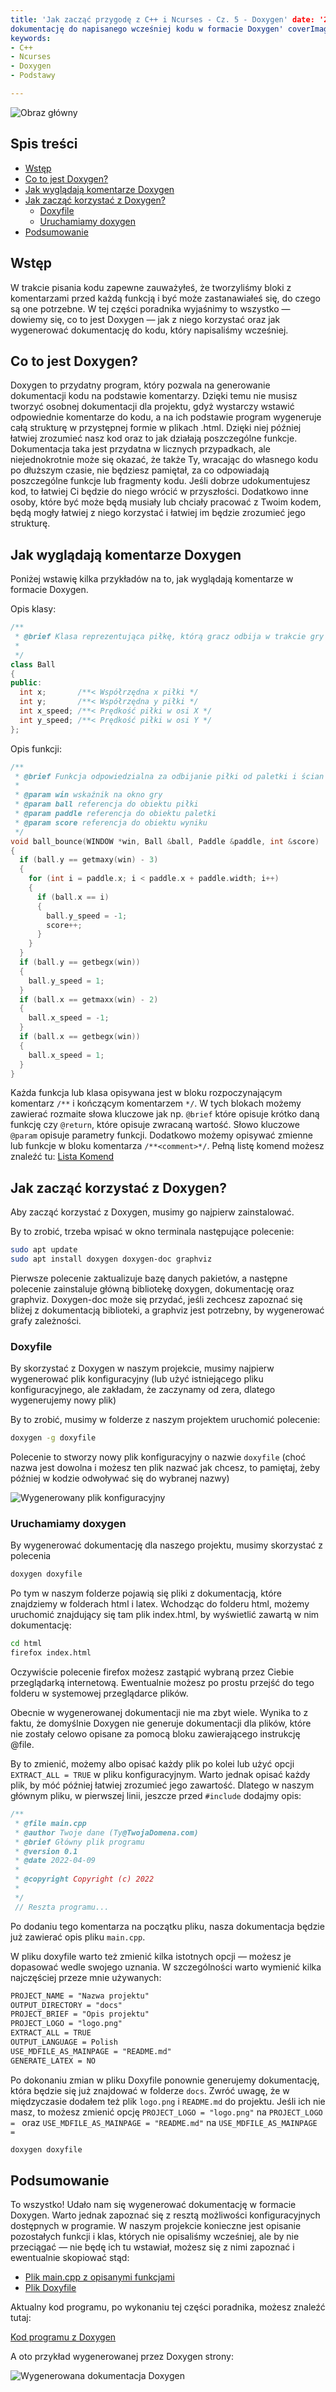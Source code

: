```yaml
---
title: 'Jak zacząć przygodę z C++ i Ncurses - Cz. 5 - Doxygen' date: '2022-04-10' excerpt: 'W tej części tworzymy
dokumentację do napisanego wcześniej kodu w formacie Doxygen' coverImage: '/images/posts/CppNcurses5/doxygen.webp'
keywords:
- C++
- Ncurses
- Doxygen
- Podstawy

---
```


![Obraz główny](/images/posts/CppNcurses5/doxygen.webp#postMiniImage)

## Spis treści

- [Wstęp](#wstęp)
- [Co to jest Doxygen?](#co-to-jest-doxygen)
- [Jak wyglądają komentarze Doxygen](#jak-wyglądają-komentarze-doxygen)
- [Jak zacząć korzystać z Doxygen?](#jak-zacząć-korzystać-z-doxygen)
  - [Doxyfile](#doxyfile)
  - [Uruchamiamy doxygen](#uruchamiamy-doxygen)
- [Podsumowanie](#podsumowanie)

## Wstęp

W trakcie pisania kodu zapewne zauważyłeś, że tworzyliśmy bloki z komentarzami przed każdą funkcją i być może
zastanawiałeś się, do czego są one potrzebne. W tej części poradnika wyjaśnimy to wszystko — dowiemy się, co to jest
Doxygen — jak z niego korzystać oraz jak wygenerować dokumentację do kodu, który napisaliśmy wcześniej.

## Co to jest Doxygen?

Doxygen to przydatny program, który pozwala na generowanie dokumentacji kodu na podstawie komentarzy. Dzięki temu nie
musisz tworzyć osobnej dokumentacji dla projektu, gdyż wystarczy wstawić odpowiednie komentarze do kodu, a na ich
podstawie program wygeneruje całą strukturę w przystępnej formie w plikach .html. Dzięki niej później łatwiej zrozumieć
nasz kod oraz to jak działają poszczególne funkcje. Dokumentacja taka jest przydatna w licznych przypadkach, ale
niejednokrotnie może się okazać, że także Ty, wracając do własnego kodu po dłuższym czasie, nie będziesz pamiętał, za co
odpowiadają poszczególne funkcje lub fragmenty kodu. Jeśli dobrze udokumentujesz kod, to łatwiej Ci będzie do niego
wrócić w przyszłości. Dodatkowo inne osoby, które być może będą musiały lub chciały pracować z Twoim kodem, będą mogły
łatwiej z niego korzystać i łatwiej im będzie zrozumieć jego strukturę.

## Jak wyglądają komentarze Doxygen

Poniżej wstawię kilka przykładów na to, jak wyglądają komentarze w formacie Doxygen.

Opis klasy:

```cpp
/**
 * @brief Klasa reprezentująca piłkę, którą gracz odbija w trakcie gry
 *
 */
class Ball
{
public:
  int x;       /**< Współrzędna x piłki */
  int y;       /**< Współrzędna y piłki */
  int x_speed; /**< Prędkość piłki w osi X */
  int y_speed; /**< Prędkość piłki w osi Y */
};
```

Opis funkcji:

```cpp
/**
 * @brief Funkcja odpowiedzialna za odbijanie piłki od paletki i ścian
 *
 * @param win wskaźnik na okno gry
 * @param ball referencja do obiektu piłki
 * @param paddle referencja do obiektu paletki
 * @param score referencja do obiektu wyniku
 */
void ball_bounce(WINDOW *win, Ball &ball, Paddle &paddle, int &score)
{
  if (ball.y == getmaxy(win) - 3)
  {
    for (int i = paddle.x; i < paddle.x + paddle.width; i++)
    {
      if (ball.x == i)
      {
        ball.y_speed = -1;
        score++;
      }
    }
  }
  if (ball.y == getbegx(win))
  {
    ball.y_speed = 1;
  }
  if (ball.x == getmaxx(win) - 2)
  {
    ball.x_speed = -1;
  }
  if (ball.x == getbegx(win))
  {
    ball.x_speed = 1;
  }
}
```

Każda funkcja lub klasa opisywana jest w bloku rozpoczynającym komentarz `/**` i kończącym komentarzem `*/`. W tych
blokach możemy zawierać rozmaite słowa kluczowe jak np. `@brief` które opisuje krótko daną funkcję czy `@return`, które
opisuje zwracaną wartość. Słowo kluczowe `@param` opisuje parametry funkcji. Dodatkowo możemy opisywać zmienne lub
funkcje w bloku komentarza `/**<comment>*/`. Pełną listę komend możesz znaleźć
tu: [Lista Komend](https://www.doxygen.nl/manual/commands.html)

## Jak zacząć korzystać z Doxygen?

Aby zacząć korzystać z Doxygen, musimy go najpierw zainstalować.

By to zrobić, trzeba wpisać w okno terminala następujące polecenie:

```bash
sudo apt update
sudo apt install doxygen doxygen-doc graphviz
```

Pierwsze polecenie zaktualizuje bazę danych pakietów, a następne polecenie zainstaluje główną bibliotekę doxygen,
dokumentację oraz graphviz. Doxygen-doc może się przydać, jeśli zechcesz zapoznać się bliżej z dokumentacją biblioteki,
a graphviz jest potrzebny, by wygenerować grafy zależności.

### Doxyfile

By skorzystać z Doxygen w naszym projekcie, musimy najpierw wygenerować plik konfiguracyjny (lub użyć istniejącego pliku
konfiguracyjnego, ale zakładam, że zaczynamy od zera, dlatego wygenerujemy nowy plik)

By to zrobić, musimy w folderze z naszym projektem uruchomić polecenie:

```bash
doxygen -g doxyfile
```

Polecenie to stworzy nowy plik konfiguracyjny o nazwie `doxyfile` (choć nazwa jest dowolna i możesz ten plik nazwać jak
chcesz, to pamiętaj, żeby później w kodzie odwoływać się do wybranej nazwy)

![Wygenerowany plik konfiguracyjny](/images/posts/CppNcurses5/doxygenConfig.webp#postMiniImage)

### Uruchamiamy doxygen

By wygenerować dokumentację dla naszego projektu, musimy skorzystać z polecenia

```bash
doxygen doxyfile
```

Po tym w naszym folderze pojawią się pliki z dokumentacją, które znajdziemy w folderach html i latex. Wchodząc do
folderu html, możemy uruchomić znajdujący się tam plik index.html, by wyświetlić zawartą w nim dokumentację:

```bash
cd html
firefox index.html
```

Oczywiście polecenie firefox możesz zastąpić wybraną przez Ciebie przeglądarką internetową. Ewentualnie możesz po prostu
przejść do tego folderu w systemowej przeglądarce plików.

Obecnie w wygenerowanej dokumentacji nie ma zbyt wiele. Wynika to z faktu, że domyślnie Doxygen nie generuje dokumentacji dla plików, które nie zostały celowo opisane za pomocą bloku zawierającego instrukcję @file.

By to zmienić, możemy albo opisać każdy plik po kolei lub użyć opcji `EXTRACT_ALL = TRUE` w pliku konfiguracyjnym. Warto jednak opisać każdy plik, by móć później łatwiej zrozumieć jego zawartość. Dlatego w naszym głównym pliku, w pierwszej linii, jeszcze przed `#include` dodajmy opis:

```cpp
/**
 * @file main.cpp
 * @author Twoje dane (Ty@TwojaDomena.com)
 * @brief Główny plik programu
 * @version 0.1
 * @date 2022-04-09
 * 
 * @copyright Copyright (c) 2022
 * 
 */
 // Reszta programu...
```

Po dodaniu tego komentarza na początku pliku, nasza dokumentacja będzie już zawierać opis pliku `main.cpp`.

W pliku doxyfile warto też zmienić kilka istotnych opcji — możesz je dopasować wedle swojego uznania. W szczególności
warto wymienić kilka najczęściej przeze mnie używanych:

```doxygen
PROJECT_NAME = "Nazwa projektu"
OUTPUT_DIRECTORY = "docs"
PROJECT_BRIEF = "Opis projektu"
PROJECT_LOGO = "logo.png"
EXTRACT_ALL = TRUE
OUTPUT_LANGUAGE = Polish
USE_MDFILE_AS_MAINPAGE = "README.md"
GENERATE_LATEX = NO
```

Po dokonaniu zmian w pliku Doxyfile ponownie generujemy dokumentację, która będzie się już znajdować w folderze `docs`.
Zwróć uwagę, że w międzyczasie dodałem też plik `logo.png` i `README.md` do projektu. Jeśli ich nie masz, to możesz
zmienić opcję `PROJECT_LOGO = "logo.png"` na `PROJECT_LOGO = ` oraz `USE_MDFILE_AS_MAINPAGE = "README.md"`
na `USE_MDFILE_AS_MAINPAGE = `

```bash
doxygen doxyfile
```

## Podsumowanie

To wszystko! Udało nam się wygenerować dokumentację w formacie Doxygen. Warto jednak zapoznać się z resztą możliwości
konfiguracyjnych dostępnych w programie. W naszym projekcie konieczne jest opisanie pozostałych funkcji i klas, których
nie opisaliśmy wcześniej, ale by nie przeciągać — nie będę ich tu wstawiał, możesz się z nimi zapoznać i ewentualnie
skopiować stąd:

- [Plik main.cpp z opisanymi funkcjami](https://raw.githubusercontent.com/Kielx/ncurses-pong/pl/main.cpp)
- [Plik Doxyfile](https://raw.githubusercontent.com/Kielx/ncurses-pong/pl/doxyfile)

Aktualny kod programu, po wykonaniu tej części poradnika, możesz znaleźć tutaj:

[Kod programu z Doxygen](https://github.com/Kielx/ncurses-pong/tree/pl)

A oto przykład wygenerowanej przez Doxygen strony:

![Wygenerowana dokumentacja Doxygen](/images/posts/CppNcurses5/doxygen.webp#postMiniImage)
